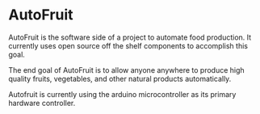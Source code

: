 # AutoFruit
AutoFruit is the software side of a project to automate food production. It currently uses open source off the shelf components to accomplish this goal. 

The end goal of AutoFruit is to allow anyone anywhere to produce high quality fruits, vegetables, and other natural products automatically. 

Autofruit is currently using the arduino microcontroller as its primary hardware controller. 

